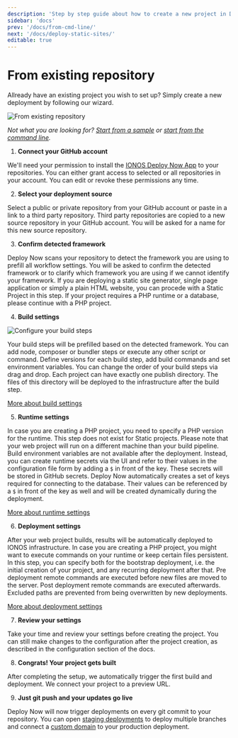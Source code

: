 ```yaml
---
description: 'Step by step guide about how to create a new project in Deploy Now when starting with an existing repository.'
sidebar: 'docs'
prev: '/docs/from-cmd-line/'
next: '/docs/deploy-static-sites/'
editable: true
---
```


# From existing repository

Allready have an existing project you wish to set up? Simply create a new deployment by following our wizard.

![From existing repository](/03_From_existing_repository_flat.gif)

*Not what you are looking for? [Start from a sample](/docs/framework-samples/) or [start from the command line](/docs/from-cmd-line/).*

1. **Connect your GitHub account** 

We'll need your permission to install the [IONOS Deploy Now App](https://github.com/apps/ionos-deploy-now) to your repositories. You can either grant access to selected or all repositories in your account. You can edit or revoke these permissions any time.
    
2. **Select your deployment source**

Select a public or private repository from your GitHub account or paste in a link to a third party repository. Third party repositories are copied to a new source repository in your GitHub account. You will be asked for a name for this new source repository. 

3. **Confirm detected framework**

Deploy Now scans your repository to detect the framework you are using to prefill all workflow settings. You will be asked to confirm the detected framework or to clarify which framework you are using if we cannot identify your framework. If you are deploying a static site generator, single page application or simply a plain HTML website, you can procede with a Static Project in this step. If your project requires a PHP runtime or a database, please continue with a PHP project.  
  
4. **Build settings**

![Configure your build steps](/02_From_sample_build_flat.gif)

Your build steps will be prefilled based on the detected framework. You can add node, composer or bundler steps or execute any other script or command. Define versions for each build step, add build commands and set environment variables. You can change the order of your build steps via drag and drop. Each project can have exactly one publish directory. The files of this directory will be deployed to the infrastructure after the build step.

[More about build settings](/docs/github-actions-customization)

5. **Runtime settings**

In case you are creating a PHP project, you need to specify a PHP version for the runtime. This step does not exist for Static projects. Please note that your web project will run on a different machine than your build pipeline. Build environment variables are not available after the deployment. Instead, you can create runtime secrets via the UI and refer to their values in the configuration file form by adding a `$` in front of the key. These secrets will be stored in GitHub secrets. Deploy Now automatically creates a set of keys required for connecting to the database. Their values can be referenced by a `$` in front of the key as well and will be created dynamically during the deployment.

[More about runtime settings](/docs/runtime-configuration)

6. **Deployment settings**

After your web project builds, results will be automatically deployed to IONOS infrastructure. In case you are creating a PHP project, you might want to execute commands on your runtime or keep certain files persistent. In this step, you can specify both for the bootstrap deployment, i.e. the initial creation of your project, and any recurring deployment after that. Pre deployment remote commands are executed before new files are moved to the server. Post deployment remote commands are executed afterwards. Excluded paths are prevented from being overwritten by new deployments.

[More about deployment settings](/docs/deployment-configuration)

7. **Review your settings** 

Take your time and review your settings before creating the project. You can still make changes to the configuration after the project creation, as described in the configuration section of the docs.

8. **Congrats! Your project gets built** 

After completing the setup, we automatically trigger the first build and deployment. We connect your project to a preview URL.

9. **Just git push and your updates go live** 

Deploy Now will now trigger deployments on every git commit to your repository. You can open [staging deployments](/docs/staging-deployments/) to deploy multiple branches and connect a [custom domain](/docs/domain-tls/) to your production deployment.
